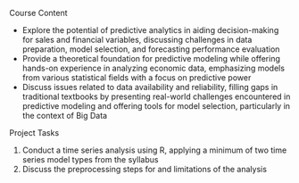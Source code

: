 Course Content
- Explore the potential of predictive analytics in aiding decision-making for sales and financial variables, discussing challenges in data preparation, model selection, and forecasting performance evaluation
- Provide a theoretical foundation for predictive modeling while offering hands-on experience in analyzing economic data, emphasizing models from various statistical fields with a focus on predictive power
- Discuss issues related to data availability and reliability, filling gaps in traditional textbooks by presenting real-world challenges encountered in predictive modeling and offering tools for model selection, particularly in the context of Big Data

Project Tasks
1. Conduct a time series analysis using R, applying a minimum of two time series model types from the syllabus
2. Discuss the preprocessing steps for and limitations of the analysis
